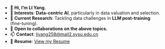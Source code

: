 - 👋 **Hi, I’m LI Yang.**
- 👀 **Interests**: **Data-centric AI**, particularly in data valuation and selection.
- 🌱 **Current Research**: Tackling data challenges in **LLM post-training** (fine-tuning).
- 💞️ **Open to collaborations on the above topics.**
- 📫 **Contact**: liyang258@mail2.sysu.edu.cn
- 🪪 **Resume**: [View my Resume](https://raw.githubusercontent.com/ailianligit/ailianligit.github.io/main/docs/resume.pdf)

<!---
ailianligit/ailianligit is a ✨ special ✨ repository because its `README.md` (this file) appears on your GitHub profile.
You can click the Preview link to take a look at your changes.
--->
